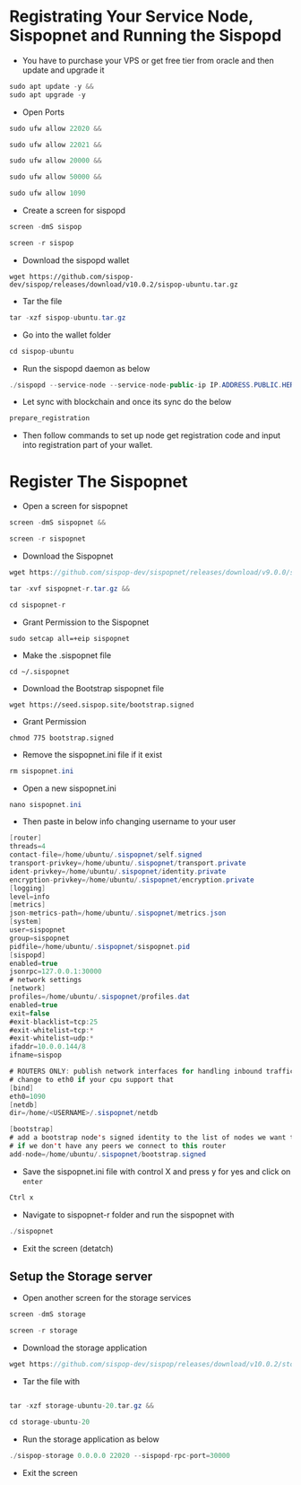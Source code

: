 # Registrating Your Service Node, Sispopnet and Running the Sispopd

* You have to purchase your VPS or get free tier from oracle and then update and upgrade it

```java
sudo apt update -y &&
sudo apt upgrade -y
```

* Open Ports

```java
sudo ufw allow 22020 &&

sudo ufw allow 22021 &&

sudo ufw allow 20000 &&

sudo ufw allow 50000 &&

sudo ufw allow 1090 

```

* Create a screen for sispopd

```java
screen -dmS sispop
```

```java
screen -r sispop
```
* Download the sispopd wallet

```
wget https://github.com/sispop-dev/sispop/releases/download/v10.0.2/sispop-ubuntu.tar.gz
```

* Tar the file

```java
tar -xzf sispop-ubuntu.tar.gz
```

* Go into the wallet folder

```java
cd sispop-ubuntu
```

* Run the sispopd daemon as below

```java
./sispopd --service-node --service-node-public-ip IP.ADDRESS.PUBLIC.HERE --storage-server-port 22020
```

* Let sync with blockchain and once its sync do the below
  
```java
prepare_registration
```

* Then follow commands to set up node get registration code and input into registration part of your wallet.


# Register The Sispopnet
* Open a screen for sispopnet

```java
screen -dmS sispopnet &&

screen -r sispopnet
```

* Download the Sispopnet

```java
wget https://github.com/sispop-dev/sispopnet/releases/download/v9.0.0/sispopnet-r.tar.gz &&

tar -xvf sispopnet-r.tar.gz &&

cd sispopnet-r
```

* Grant Permission to the Sispopnet 

```
sudo setcap all=+eip sispopnet
```

* Make the .sispopnet file

```
cd ~/.sispopnet
```
* Download the Bootstrap sispopnet file

```
wget https://seed.sispop.site/bootstrap.signed
```
* Grant Permission

```
chmod 775 bootstrap.signed
```

* Remove the sispopnet.ini file if it exist

```java
rm sispopnet.ini
```

* Open a new sispopnet.ini

```java
nano sispopnet.ini
```

* Then paste in below info changing username to your user
```java
[router]
threads=4
contact-file=/home/ubuntu/.sispopnet/self.signed
transport-privkey=/home/ubuntu/.sispopnet/transport.private
ident-privkey=/home/ubuntu/.sispopnet/identity.private
encryption-privkey=/home/ubuntu/.sispopnet/encryption.private
[logging]
level=info
[metrics]
json-metrics-path=/home/ubuntu/.sispopnet/metrics.json
[system]
user=sispopnet
group=sispopnet
pidfile=/home/ubuntu/.sispopnet/sispopnet.pid
[sispopd]
enabled=true
jsonrpc=127.0.0.1:30000
# network settings
[network]
profiles=/home/ubuntu/.sispopnet/profiles.dat
enabled=true
exit=false
#exit-blacklist=tcp:25
#exit-whitelist=tcp:*
#exit-whitelist=udp:*
ifaddr=10.0.0.144/8
ifname=sispop

# ROUTERS ONLY: publish network interfaces for handling inbound traffic.
# change to eth0 if your cpu support that
[bind]
eth0=1090
[netdb]
dir=/home/<USERNAME>/.sispopnet/netdb

[bootstrap]
# add a bootstrap node's signed identity to the list of nodes we want to bootstrap from
# if we don't have any peers we connect to this router
add-node=/home/ubuntu/.sispopnet/bootstrap.signed
```
* Save the sispopnet.ini file with control X and press y for yes and click on `enter`

```java
Ctrl x
```


* Navigate to sispopnet-r folder and run the sispopnet with

```java
./sispopnet
```

* Exit the screen (detatch)


## Setup the Storage server

* Open another screen for the storage services

```java
screen -dmS storage
```
```java
screen -r storage
```
* Download the storage application

```java
wget https://github.com/sispop-dev/sispop/releases/download/v10.0.2/storage-ubuntu-20.tar.gz
```
* Tar the file with

```java

tar -xzf storage-ubuntu-20.tar.gz &&

cd storage-ubuntu-20
```

* Run the storage application as below

```java
./sispop-storage 0.0.0.0 22020 --sispopd-rpc-port=30000
```
* Exit the screen

